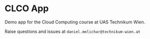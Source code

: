 # CLCO App

Demo app for the Cloud Computing course at UAS Technikum Wien.

Raise questions and issues at `daniel.melichar@technikum-wien.at`
